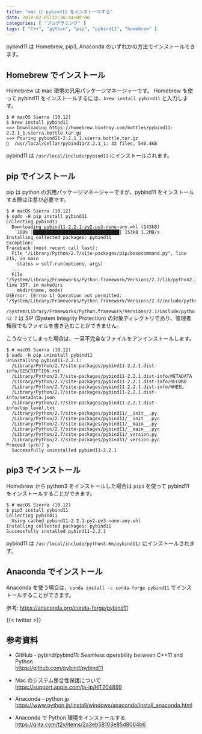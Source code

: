 ```yaml
---
title: "mac に pybind11 をインストールする"
date: 2018-02-05T22:36:44+09:00
categories: [ "プログラミング" ]
tags: [ "C++", "python", "pip", "pybind11", "homebrew" ]
---
```


pybind11 は Homebrew, pip3, Anaconda のいずれかの方法でインストールできます。

## Homebrew でインストール

Homebrew は mac 環境の汎用パッケージマネージャーです。
Homebrew を使って pybind11 をインストールするには、`brew install pybind11` と入力します。

```console
$ # macOS Sierra (10.12)
$ brew install pybind11
==> Downloading https://homebrew.bintray.com/bottles/pybind11-2.2.1_1.sierra.bottle.tar.gz
==> Pouring pybind11-2.2.1_1.sierra.bottle.tar.gz
🍺  /usr/local/Cellar/pybind11/2.2.1_1: 33 files, 540.4KB
```

pybind11 は `/usr/local/include/pybind11` にインストールされます。

## pip でインストール

pip は python の汎用パッケージマネージャーですが、pybind11 をインストールする際は注意が必要です。

```console
$ # macOS Sierra (10.12)
$ sudo -H pip install pybind11
Collecting pybind11
  Downloading pybind11-2.2.1-py2.py3-none-any.whl (143kB)
    100% |████████████████████████████████| 153kB 1.2MB/s
Installing collected packages: pybind11
Exception:
Traceback (most recent call last):
  File "/Library/Python/2.7/site-packages/pip/basecommand.py", line 215, in main
    status = self.run(options, args)
  ...
  File "/System/Library/Frameworks/Python.framework/Versions/2.7/lib/python2.7/os.py", line 157, in makedirs
    mkdir(name, mode)
OSError: [Errno 1] Operation not permitted: '/System/Library/Frameworks/Python.framework/Versions/2.7/include/python2.7/pybind11'
```

<span style="word-break: break-all;">`/System/Library/Frameworks/Python.framework/Versions/2.7/include/python2.7`</span> は SIP (System Integrity Protection) の対象ディレクトリであり、管理者権限でもファイルを書き込むことができません。


こうなってしまった場合は、一旦不完全なファイルをアンインストールします。

```console
$ # macOS Sierra (10.12)
$ sudo -H pip uninstall pybind11
Uninstalling pybind11-2.2.1:
  /Library/Python/2.7/site-packages/pybind11-2.2.1.dist-info/DESCRIPTION.rst
  /Library/Python/2.7/site-packages/pybind11-2.2.1.dist-info/METADATA
  /Library/Python/2.7/site-packages/pybind11-2.2.1.dist-info/RECORD
  /Library/Python/2.7/site-packages/pybind11-2.2.1.dist-info/WHEEL
  /Library/Python/2.7/site-packages/pybind11-2.2.1.dist-info/metadata.json
  /Library/Python/2.7/site-packages/pybind11-2.2.1.dist-info/top_level.txt
  /Library/Python/2.7/site-packages/pybind11/__init__.py
  /Library/Python/2.7/site-packages/pybind11/__init__.pyc
  /Library/Python/2.7/site-packages/pybind11/__main__.py
  /Library/Python/2.7/site-packages/pybind11/__main__.pyc
  /Library/Python/2.7/site-packages/pybind11/_version.py
  /Library/Python/2.7/site-packages/pybind11/_version.pyc
Proceed (y/n)? y
  Successfully uninstalled pybind11-2.2.1
```

## pip3 でインストール

Homebrew から python3 をインストールした場合は `pip3` を使って pybind11 をインストールすることができます。

```console
$ # macOS Sierra (10.12)
$ pip3 install pybind11
Collecting pybind11
  Using cached pybind11-2.2.1-py2.py3-none-any.whl
Installing collected packages: pybind11
Successfully installed pybind11-2.2.1
```

pybind11 は `/usr/local/include/python3.6m/pybind11/` にインストールされます。

## Anaconda でインストール

Anaconda を使う場合は、`conda install -c conda-forge pybind11` でインストールすることができます。

参考: <span style="word-break: break-all;">https://anaconda.org/conda-forge/pybind11</span>

{{< twitter >}}

## 参考資料
- GitHub - pybind/pybind11: Seamless operability between C++11 and Python<br />
  <span style="word-break: break-all;">
  https://github.com/pybind/pybind11
  </span>

- Mac のシステム整合性保護について<br />
  <span style="word-break: break-all;">
  https://support.apple.com/ja-jp/HT204899
  </span>

- Anaconda - python.jp<br />
  <span style="word-break: break-all;">
  https://www.python.jp/install/windows/anaconda/install_anaconda.html
  </span>

- Anaconda で Python 環境をインストールする<br />
  <span style="word-break: break-all;">
  https://qiita.com/t2y/items/2a3eb58103e85d8064b6
  </span>
